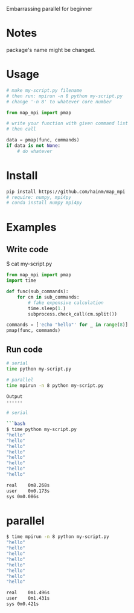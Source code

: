 Embarrassing parallel for beginner

Notes
=====

package's name might be changed.

Usage
=====

```python
# make my-script.py filename
# then run: mpirun -n 8 python my-script.py
# change '-n 8' to whatever core number

from map_mpi import pmap

# write your function with given command list
# then call

data = pmap(func, commands)
if data is not None:
    # do whatever
```

Install
=======

```bash
pip install https://github.com/hainm/map_mpi
# require: numpy, mpi4py
# conda install numpy mpi4py
```

Examples
========

Write code
----------

$ cat my-script.py

```python
from map_mpi import pmap
import time

def func(sub_commands):
    for cm in sub_commands:
        # fake expensive calculation
        time.sleep(1.)
        subprocess.check_call(cm.split())

commands = ['echo "hello"' for _ in range(8)]
pmap(func, commands)
```

Run code
--------

```bash
# serial
time python my-script.py

# parallel
time mpirun -n 8 python my-script.py

Output
------

# serial

```bash
$ time python my-script.py 
"hello"
"hello"
"hello"
"hello"
"hello"
"hello"
"hello"
"hello"

real    0m8.268s
user    0m0.173s
sys 0m0.086s
```

# parallel

```bash
$ time mpirun -n 8 python my-script.py 
"hello"
"hello"
"hello"
"hello"
"hello"
"hello"
"hello"
"hello"

real    0m1.496s
user    0m1.431s
sys 0m0.421s
```
